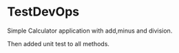 # TestDevOps
Simple Calculator application with add,minus and division.

Then added unit test to all methods.